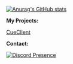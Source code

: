 [![Anurag's GitHub stats](https://github-readme-stats.vercel.app/api?username=Canonball90&count_private=true&show_icons=true&theme=discord_old_blurple)](https://github.com/Canonball90/github-readme-stats)

**My Projects:**

[CueClient](https://discord.gg/Zr9NaT6MxN)

**Contact:**

[![Discord Presence](https://lanyard.cnrad.dev/api/877135390669156402)](https://discord.com/users/877135390669156402)
